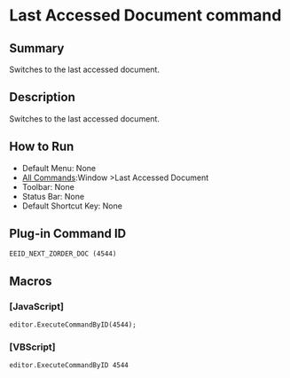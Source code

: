 # Last Accessed Document command

## Summary

Switches to the last accessed document.

## Description

Switches to the last accessed document.

## How to Run

- Default Menu: None
- [All Commands](../tools/all_commands):Window
\>Last Accessed Document
- Toolbar: None
- Status Bar: None
- Default Shortcut Key: None

## Plug-in Command ID

```
EEID_NEXT_ZORDER_DOC (4544)```

## Macros

### \[JavaScript\]

```
editor.ExecuteCommandByID(4544);
```

### \[VBScript\]

```
editor.ExecuteCommandByID 4544
```
